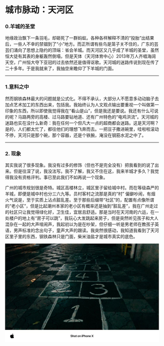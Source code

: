 # 城市脉动：天河区

### 0.羊城的圣堂

地缘政治飘下一条羽毛，却砸死了一群蚂蚁。各种各样解释不清的“投胎”出结果后，一些人不幸的禁锢到了“小”地方。而正所谓有些鸟是笼子关不住的，广东的芸芸们涌向了思想上隐约的顶端：省会羊城。而天河区又几乎成了羊城的圣堂，虽然恒大徒有其表的身躯轰然倒塌，但是天体（天河体育中心）2013年万人齐唱海阔天空，广州恒大夺下亚冠的过去依然还是值得讴歌。天河城的迷路传说到现在传了二十多年。于是我就来了，我抽空来瞻仰了下羊城的门面。

---

### 1.意料之中

然而钢铁森林最大的问题就是公式化。不得不承认，大部分人不愿意多动动脑子去加点艺术加工的东西出来，包括我。我始终认为人文观点输出要重视一个叫做第一印象的东西，所以即使我觉得我在“看山是山”，但是我还是要说。我还有什么可说的呢？马路两旁的高楼、过马路要钻地道、还有广州特色的“电鸡洪流”。天河城的迷路也实在没什么新奇：我在任何一个但凡大一点的超商都会迷路。这是天河啊？是的，人们都太忙了，都往他们的理想飞奔而去。一把豆子撒进碗里，哇啦啦滚动不停，天河只是那个碗，那个容器，还是个铁腕，淹没在钢筋水泥之中了。

---

### 2. 现象

其实我说了很多现象。我没有过多的修饰（但也不是完全没有）把我看到的说了出来。但是往深了说，我没法写。我不了解，我又不住在这，我来羊城才多久？我觉得我没有资格评判。事已至此我们不如再说一个现象。

广州的城市规划很是奇特。城区高楼林立，城区里子留给城中村。而在等级森严的羊城，即便是城中村也分三六九等。员村客村之流那是真的“村” 偏僻吵闹，有烟火气说是，至于实质上沾点脏乱差。至于那些后缀带“社区”的，配置有点像所谓的“老小区”，但是比起潮州本家的老小区有概率还是抽到“脏乱差”，我在广州走过的社区只让我觉得绿化好，卫生佳，宜居且舒适。那是当时在天河南的六运，在一处楼户的地上有“房子可以跳”，我玩心大发跳起来房子，但是突然听见孩子和大人混杂在一起的大声喧闹声，我起初以为是在吵架，但仔细一听是男老师在教孩子英语，男声标准的念出句子，童声大声的跟读。我突然很感动，我知道我看到了天河区里子里的东西，钢铁森林只是门面，柴米油盐才是城市真实的底色。

![1](/img1/微信图片_20250225104221.jpg)

